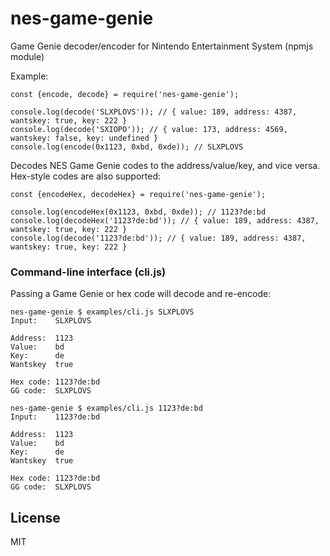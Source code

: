 # nes-game-genie

Game Genie decoder/encoder for Nintendo Entertainment System (npmjs module)

Example:

    const {encode, decode} = require('nes-game-genie');

    console.log(decode('SLXPLOVS')); // { value: 189, address: 4387, wantskey: true, key: 222 }
    console.log(decode('SXIOPO')); // { value: 173, address: 4569, wantskey: false, key: undefined }
    console.log(encode(0x1123, 0xbd, 0xde)); // SLXPLOVS

Decodes NES Game Genie codes to the address/value/key, and vice versa. Hex-style codes are also supported:

    const {encodeHex, decodeHex} = require('nes-game-genie');

    console.log(encodeHex(0x1123, 0xbd, 0xde)); // 1123?de:bd
    console.log(decodeHex('1123?de:bd')); // { value: 189, address: 4387, wantskey: true, key: 222 }
    console.log(decode('1123?de:bd')); // { value: 189, address: 4387, wantskey: true, key: 222 }

### Command-line interface (cli.js)

Passing a Game Genie or hex code will decode and re-encode:

    nes-game-genie $ examples/cli.js SLXPLOVS
    Input:    SLXPLOVS

    Address:  1123
    Value:    bd
    Key:      de
    Wantskey  true

    Hex code: 1123?de:bd
    GG code:  SLXPLOVS

    nes-game-genie $ examples/cli.js 1123?de:bd
    Input:    1123?de:bd

    Address:  1123
    Value:    bd
    Key:      de
    Wantskey  true

    Hex code: 1123?de:bd
    GG code:  SLXPLOVS


## License

MIT

